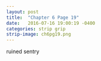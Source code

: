 ```yaml
---
layout: post
title:  "Chapter 6 Page 19"
date:   2016-07-16 19:00:19 -0400
categories: strip grip
strip-image: ch6pg19.png
---
```

ruined sentry   
